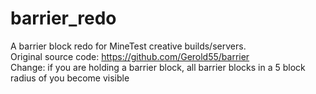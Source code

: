 # barrier_redo
A barrier block redo for MineTest creative builds/servers. <br>
Original source code: https://github.com/Gerold55/barrier <br>
Change: if you are holding a barrier block, all barrier blocks in a 5 block radius of you become visible
